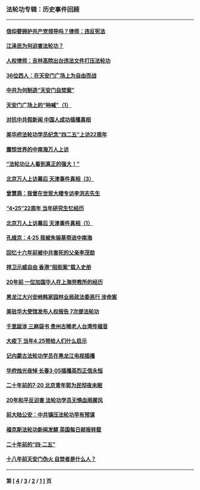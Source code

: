 ### 法轮功专辑：历史事件回顾
---
#### [信仰要拥护共产党领导吗？律师：违反宪法](../../pages/nf5793/n14061325.md?09190430) 
#### [江泽民为何迫害法轮功？](../../pages/nf5793/n13876324.md?09190430) 
#### [人权律师：吉林高院出台违法文件打压法轮功](../../pages/nf5793/n13825665.md?09190430) 
#### [36位西人：在天安门广场上为自由而战](../../pages/nf5793/n13390029.md?09190430) 
#### [中共为何制造“天安门自焚案”](../../pages/nf5793/n13183270.md?09190430) 
#### [天安门广场上的“呐喊”（1）](../../pages/nf5793/n13105277.md?09190430) 
#### [对抗中共假新闻 中国人成功插播真相](../../pages/nf5793/n12910618.md?09190430) 
#### [美华府法轮功学员纪念“四二五”上访22周年](../../pages/nf5793/n12904445.md?09190430) 
#### [震惊世界的中南海万人上访](../../pages/nf5793/n12903976.md?09190430) 
#### [“法轮功让人看到真正的强大！”](../../pages/nf5793/n12903195.md?09190430) 
#### [北京万人上访幕后 天津事件真相（3）](../../pages/nf5793/n12902807.md?09190430) 
#### [曾慧燕：我曾在世贸大楼专访李洪志先生](../../pages/nf5793/n12898729.md?09190430) 
#### [“4•25”22周年 当年研究生忆经历](../../pages/nf5793/n12894152.md?09190430) 
#### [北京万人上访幕后 天津事件真相（1）](../../pages/nf5793/n12885174.md?09190430) 
#### [孔维京：4·25 我被朱镕基带进中南海](../../pages/nf5793/n12864987.md?09190430) 
#### [回忆十六年前被中共害死的父亲李茂勋](../../pages/nf5793/n12880270.md?09190430) 
#### [捍卫示威自由 香港“阻街案”载入史册](../../pages/nf5793/n12811245.md?09190430) 
#### [20年前 一位加国华人在上海劳教所的经历](../../pages/nf5793/n12707932.md?09190430) 
#### [黑龙江大兴安岭韩家园林业局政法委恶行 涉命案](../../pages/nf5793/n12622815.md?09190430) 
#### [美驻华大使馆发布人权报告 7次提法轮功](../../pages/nf5793/n12520541.md?09190430) 
#### [千里跋涉 三麻袋书 贵州古稀老人台湾传福音](../../pages/nf5793/n12198750.md?09190430) 
#### [大疫下 当年4.25带给人们什么启示](../../pages/nf5793/n12058565.md?09190430) 
#### [记内蒙古法轮功学员在黑龙江电视插播](../../pages/nf5793/n11699194.md?09190430) 
#### [华府烛光夜悼 长春3·05插播英烈正信永恒](../../pages/nf5793/n11397432.md?09190430) 
#### [二十年前的7·20 北京青年郭为民彻夜未眠](../../pages/nf5793/n11354195.md?09190430) 
#### [20年和平反迫害 法轮功学员无惧血雨腥风](../../pages/nf5793/n11348279.md?09190430) 
#### [前大陆公安：中共镇压法轮功早有预谋](../../pages/nf5793/n11352168.md?09190430) 
#### [福克斯法轮功新闻发酵  英国每日邮报转载](../../pages/nf5793/n11285952.md?09190430) 
#### [二十年前的“四·二五”](../../pages/nf5793/n11207639.md?09190430) 
#### [十八年前天安门伪火 自焚者是什么人？](../../pages/nf5793/n10996556.md?09190430) 

---
#### 第 [ [4](./4.md?09190430) / [3](./3.md?09190430) / [2](./2.md?09190430) / [1](./1.md?09190430) ] 页
